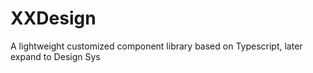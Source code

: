 # XXDesign
A lightweight customized component library based on Typescript, later expand to Design Sys